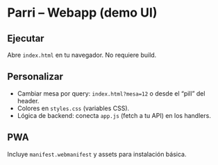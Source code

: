 # Parri – Webapp (demo UI)

## Ejecutar
Abre `index.html` en tu navegador. No requiere build.

## Personalizar
- Cambiar mesa por query: `index.html?mesa=12` o desde el “pill” del header.
- Colores en `styles.css` (variables CSS).
- Lógica de backend: conecta `app.js` (fetch a tu API) en los handlers.

## PWA
Incluye `manifest.webmanifest` y assets para instalación básica.

